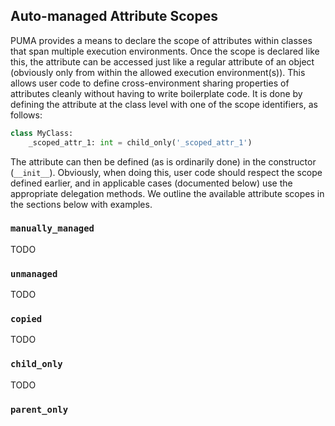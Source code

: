 ## Auto-managed Attribute Scopes

PUMA provides a means to declare the scope of attributes within classes that span multiple execution environments.
Once the scope is declared like this, the attribute can be accessed just like a regular attribute of an object (obviously only from within the allowed execution environment(s)).
This allows user code to define cross-environment sharing properties of attributes cleanly without having to write boilerplate code.
It is done by defining the attribute at the class level with one of the scope identifiers, as follows:

```python
class MyClass:
    _scoped_attr_1: int = child_only('_scoped_attr_1')
```

The attribute can then be defined (as is ordinarily done) in the constructor (`__init__`).
Obviously, when doing this, user code should respect the scope defined earlier, and in applicable cases (documented below) use the appropriate delegation methods.
We outline the available attribute scopes in the sections below with examples.

### `manually_managed`

TODO

### `unmanaged`

TODO

### `copied`

TODO

### `child_only`

TODO

### `parent_only`
